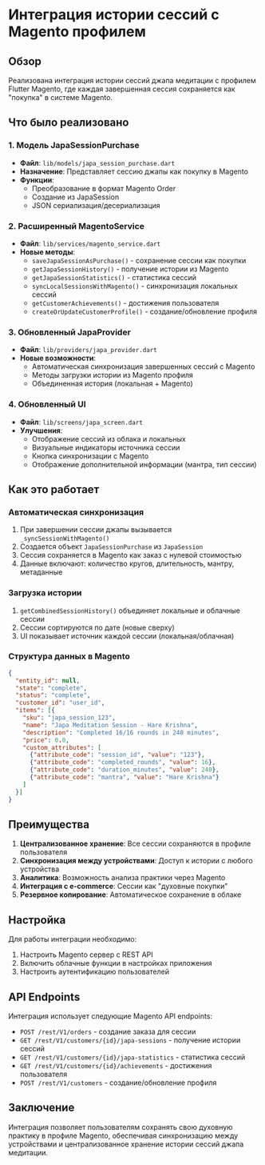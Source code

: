 # Интеграция истории сессий с Magento профилем

## Обзор

Реализована интеграция истории сессий джапа медитации с профилем Flutter Magento, где каждая завершенная сессия сохраняется как "покупка" в системе Magento.

## Что было реализовано

### 1. Модель JapaSessionPurchase
- **Файл**: `lib/models/japa_session_purchase.dart`
- **Назначение**: Представляет сессию джапы как покупку в Magento
- **Функции**:
  - Преобразование в формат Magento Order
  - Создание из JapaSession
  - JSON сериализация/десериализация

### 2. Расширенный MagentoService
- **Файл**: `lib/services/magento_service.dart`
- **Новые методы**:
  - `saveJapaSessionAsPurchase()` - сохранение сессии как покупки
  - `getJapaSessionHistory()` - получение истории из Magento
  - `getJapaSessionStatistics()` - статистика сессий
  - `syncLocalSessionsWithMagento()` - синхронизация локальных сессий
  - `getCustomerAchievements()` - достижения пользователя
  - `createOrUpdateCustomerProfile()` - создание/обновление профиля

### 3. Обновленный JapaProvider
- **Файл**: `lib/providers/japa_provider.dart`
- **Новые возможности**:
  - Автоматическая синхронизация завершенных сессий с Magento
  - Методы загрузки истории из Magento профиля
  - Объединенная история (локальная + Magento)

### 4. Обновленный UI
- **Файл**: `lib/screens/japa_screen.dart`
- **Улучшения**:
  - Отображение сессий из облака и локальных
  - Визуальные индикаторы источника сессии
  - Кнопка синхронизации с Magento
  - Отображение дополнительной информации (мантра, тип сессии)

## Как это работает

### Автоматическая синхронизация
1. При завершении сессии джапы вызывается `_syncSessionWithMagento()`
2. Создается объект `JapaSessionPurchase` из `JapaSession`
3. Сессия сохраняется в Magento как заказ с нулевой стоимостью
4. Данные включают: количество кругов, длительность, мантру, метаданные

### Загрузка истории
1. `getCombinedSessionHistory()` объединяет локальные и облачные сессии
2. Сессии сортируются по дате (новые сверху)
3. UI показывает источник каждой сессии (локальная/облачная)

### Структура данных в Magento
```json
{
  "entity_id": null,
  "state": "complete",
  "status": "complete",
  "customer_id": "user_id",
  "items": [{
    "sku": "japa_session_123",
    "name": "Japa Meditation Session - Hare Krishna",
    "description": "Completed 16/16 rounds in 240 minutes",
    "price": 0.0,
    "custom_attributes": [
      {"attribute_code": "session_id", "value": "123"},
      {"attribute_code": "completed_rounds", "value": 16},
      {"attribute_code": "duration_minutes", "value": 240},
      {"attribute_code": "mantra", "value": "Hare Krishna"}
    ]
  }]
}
```

## Преимущества

1. **Централизованное хранение**: Все сессии сохраняются в профиле пользователя
2. **Синхронизация между устройствами**: Доступ к истории с любого устройства
3. **Аналитика**: Возможность анализа практики через Magento
4. **Интеграция с e-commerce**: Сессии как "духовные покупки"
5. **Резервное копирование**: Автоматическое сохранение в облаке

## Настройка

Для работы интеграции необходимо:
1. Настроить Magento сервер с REST API
2. Включить облачные функции в настройках приложения
3. Настроить аутентификацию пользователей

## API Endpoints

Интеграция использует следующие Magento API endpoints:
- `POST /rest/V1/orders` - создание заказа для сессии
- `GET /rest/V1/customers/{id}/japa-sessions` - получение истории сессий
- `GET /rest/V1/customers/{id}/japa-statistics` - статистика сессий
- `GET /rest/V1/customers/{id}/achievements` - достижения пользователя
- `POST /rest/V1/customers` - создание/обновление профиля

## Заключение

Интеграция позволяет пользователям сохранять свою духовную практику в профиле Magento, обеспечивая синхронизацию между устройствами и централизованное хранение истории сессий джапа медитации.


